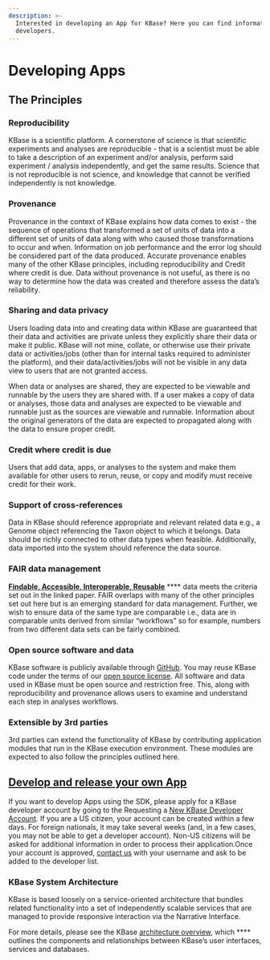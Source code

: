 ```yaml
---
description: >-
  Interested in developing an App for KBase? Here you can find information for
  developers.
---
```


# Developing Apps

## **The Principles**

### **Reproducibility**

KBase is a scientific platform. A cornerstone of science is that scientific experiments and analyses are reproducible - that is a scientist must be able to take a description of an experiment and/or analysis, perform said experiment / analysis independently, and get the same results. Science that is not reproducible is not science, and knowledge that cannot be verified independently is not knowledge.

### **Provenance**

Provenance in the context of KBase explains how data comes to exist - the sequence of operations that transformed a set of units of data into a different set of units of data along with who caused those transformations to occur and when. Information on job performance and the error log should be considered part of the data produced. Accurate provenance enables many of the other KBase principles, including reproducibility and Credit where credit is due. Data without provenance is not useful, as there is no way to determine how the data was created and therefore assess the data’s reliability.

### **Sharing and data privacy**

Users loading data into and creating data within KBase are guaranteed that their data and activities are private unless they explicitly share their data or make it public. KBase will not mine, collate, or otherwise use their private data or activities/jobs (other than for internal tasks required to administer the platform), and their data/activities/jobs will not be visible in any data view to users that are not granted access.

When data or analyses are shared, they are expected to be viewable and runnable by the users they are shared with. If a user makes a copy of data or analyses, those data and analyses are expected to be viewable and runnable just as the sources are viewable and runnable. Information about the original generators of the data are expected to propagated along with the data to ensure proper credit.&#x20;

### **Credit where credit is due**

Users that add data, apps, or analyses to the system and make them available for other users to rerun, reuse, or copy and modify must receive credit for their work.

### **Support of cross-references**

Data in KBase should reference appropriate and relevant related data e.g., a Genome object referencing the Taxon object to which it belongs. Data should be richly connected to other data types when feasible. Additionally, data imported into the system should reference the data source.

### **FAIR data management**

[**Findable, Accessible, Interoperable, Reusable**](https://www.nature.com/articles/sdata201618) **** data meets the criteria set out in the linked paper. FAIR overlaps with many of the other principles set out here but is an emerging standard for data management. Further, we wish to ensure data of the same type are comparable i.e., data are in comparable units derived from similar “workflows” so for example, numbers from two different data sets can be fairly combined.&#x20;

### **Open source software and data**

KBase software is publicly available through [GitHub](https://github.com/kbase). You may reuse KBase code under the terms of our [open source license](https://github.com/kbase/sdkbase2/blob/master/LICENSE.md). All software and data used in KBase must be open source and restriction free. This, along with reproducibility and provenance allows users to examine and understand each step in analyses workflows.

### **Extensible by 3rd parties**

3rd parties can extend the functionality of KBase by contributing application modules that run in the KBase execution environment. These modules are expected to also follow the principles outlined here.

## [Develop and release your own App](https://www.kbase.us/develop/)

If you want to develop Apps using the SDK, please apply for a KBase developer account by going to the Requesting a [New KBase Developer Account](https://accounts.kbase.us/index.php?tpl=request\_identity.tpl). If you are a US citizen, your account can be created within a few days. For foreign nationals, it may take several weeks (and, in a few cases, you may not be able to get a developer account). Non-US citizens will be asked for additional information in order to process their application.Once your account is approved, [contact us](https://www.kbase.us/support/) with your username and ask to be added to the developer list.

### KBase System Architecture

KBase is based loosely on a service-oriented architecture that bundles related functionality into a set of independently scalable services that are managed to provide responsive interaction via the Narrative Interface.

For more details, please see the KBase [architecture overview](https://github.com/kbase/KBaseDeveloperBootstrap/blob/master/README.md), which **** outlines the components and relationships between KBase’s user interfaces, services and databases.
